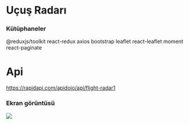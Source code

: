 <h1>Uçuş Radarı</h1>

<h3>Kütüphaneler</h3>
@reduxjs/toolkit
react-redux
axios
bootstrap
leaflet
react-leaflet
moment
react-paginate

# Api

https://rapidapi.com/apidojo/api/flight-radar1

<h3>Ekran görüntüsü</h3>

![](ucus.gif)
